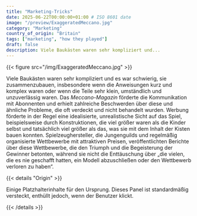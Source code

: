 ```yaml
---
title: "Marketing-Tricks"
date: 2025-06-22T00:00:00+01:00 # ISO 8601 date
image: "/preview/ExaggeratedMeccano.jpg"
category: "Marketing"
country_of_origin: "Britain"
tags: ["marketing", "how they played"]
draft: false
description: Viele Baukästen waren sehr kompliziert und...
---
```




{{< figure src="/img/ExaggeratedMeccano.jpg" >}}

Viele Baukästen waren sehr kompliziert und es war schwierig, sie zusammenzubauen, insbesondere wenn die Anweisungen kurz und komplex waren oder wenn die Teile sehr klein, umständlich und unzuverlässig waren. Das *Meccano-Magazin* förderte die Kommunikation mit Abonnenten und erhielt zahlreiche Beschwerden über diese und ähnliche Probleme, die oft verdeckt und nicht behandelt wurden. Werbung förderte in der Regel eine idealisierte, unrealistische Sicht auf das Spiel, beispielsweise durch Konstruktionen, die viel größer waren als die Kinder selbst und tatsächlich viel größer als das, was sie mit dem Inhalt der Kisten bauen konnten. Spielzeughersteller, die Jungenguilds und regelmäßig organisierte Wettbewerbe mit attraktiven Preisen, veröffentlichten Berichte über diese Wettbewerbe, die den Triumph und die Begeisterung der Gewinner betonten, während sie nicht die Enttäuschung über „die vielen, die es nie geschafft hatten, ein Modell abzuschließen oder den Wettbewerb verloren zu haben“.

{{< details "Origin" >}}

Einige Platzhalterinhalte für den Ursprung. Dieses Panel ist standardmäßig versteckt, enthüllt jedoch, wenn der Benutzer klickt.

{{< /details >}}

